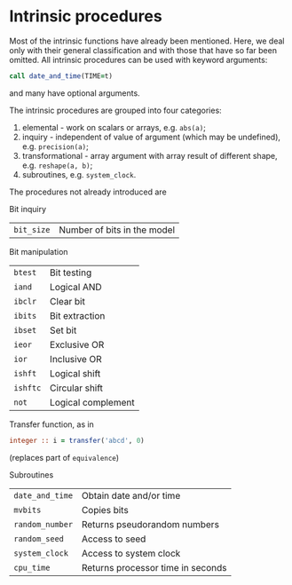 # Intrinsic procedures

Most of the intrinsic functions have already been mentioned. Here, we
deal only with their general classification and with those that have so
far been omitted. All intrinsic procedures can be used with keyword
arguments:

```f90
call date_and_time(TIME=t)
```

and many have optional arguments.

The intrinsic procedures are grouped into four categories:

1. elemental - work on scalars or arrays, e.g. `abs(a)`;
1. inquiry - independent of value of argument (which may be undefined),
   e.g. `precision(a)`;
1. transformational - array argument with array result of different
   shape, e.g. `reshape(a, b)`;
1. subroutines, e.g. `system_clock`.

The procedures not already introduced are

Bit inquiry

|            |                             |
|------------|-----------------------------|
| `bit_size` | Number of bits in the model |

Bit manipulation

|          |                    |
|----------|--------------------|
| `btest`  | Bit testing        |
| `iand`   | Logical AND        |
| `ibclr`  | Clear bit          |
| `ibits`  | Bit extraction     |
| `ibset`  | Set bit            |
| `ieor`   | Exclusive OR       |
| `ior`    | Inclusive OR       |
| `ishft`  | Logical shift      |
| `ishftc` | Circular shift     |
| `not`    | Logical complement |

Transfer function, as in

```f90
integer :: i = transfer('abcd', 0)
```

(replaces part of `equivalence`)

Subroutines

|                 |                                   |
|-----------------|-----------------------------------|
| `date_and_time` | Obtain date and/or time           |
| `mvbits`        | Copies bits                       |
| `random_number` | Returns pseudorandom numbers      |
| `random_seed`   | Access to seed                    |
| `system_clock`  | Access to system clock            |
| `cpu_time`      | Returns processor time in seconds |
